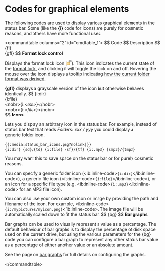 # Codes for graphical elements

The following codes are used to display various graphical elements in the status bar. Some (like the **{i}** code for icons) are purely for cosmetic reasons, and others have more functional uses.

\<commandtable columns="2" id="cmdtable_1"\> \$\$ Code \$\$ Description \$\$ {fl}  
{gfl} \$\$ **Format lock control**

Displays the format lock icon (![](/Manual/images/media/format_lock.png)). This icon indicates the current state of the [format lock](/Manual/basic_concepts/folder_options/locking_the_format.md), and clicking it will toggle the lock on and off. Hovering the mouse over the icon displays a tooltip indicating [how the current folder format was derived](/Manual/basic_concepts/folder_options/identifying_the_current_format.md).

**{gfl}** displays a grayscale version of the icon but otherwise behaves identically. \$\$ {i:dir}  
{i:file}  
\<nobr\>{i:*\<ext\>*}\</nobr\>  
\<nobr\>{i:*\<file\>*}\</nobr\>  
\$\$ **Icons**

Lets you display an arbitrary icon in the status bar. For example, instead of status bar text that reads *Folders: xxx / yyy* you could display a generic folder icon.

    {{:media:status_bar_icons.png?nolink|}}
    {i:dir} {sd}/{td} {i:file} {sf}/{tf} {i:.mp3} {smp3}/{tmp3}

You may want this to save space on the status bar or for purely cosmetic reasons.

You can specify a generic folder icon (\<ib:inline-code\>`{i:dir}`\</ib:inline-code\>), a generic file icon (\<ib:inline-code\>`{i:file}`\</ib:inline-code\>), or an icon for a specific file type (e.g. \<ib:inline-code\>`{i:.mp3}`\</ib:inline-code\> for an MP3 file icon).

You can also use your own custom icon or image by providing the path and filename of the icon. For example, \<ib:inline-code\>`{i:/mypictures/myicon.png}`\</ib:inline-code\>. The image file will be automatically scaled down to fit the status bar. \$\$ {bg} \$\$ **Bar graphs**

Bar graphs can be used to visually represent a value as a percentage. The default behaviour of bar graphs is to display the percentage of disk space used on the current drive, but using the various parameters for the {bg} code you can configure a bar graph to represent any other status bar value as a percentage of either another value or an absolute amount.

See the page on [bar graphs](bar_graphs_and_percentages.md) for full details on configuring the graphs.

\</commandtable\>
